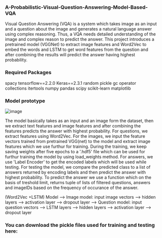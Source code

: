 ### A-Probabilistic-Visual-Question-Answering-Model-Based-VQA
Visual Question Answering (VQA) is a system which takes image as an input and a question about the image and generates a natural language answer using complex reasoning. Thus, a VQA needs detailed understanding of the image and complex reason to predict the answer. This project introduces a pretrained model (VGGNet) to extract image features and Word2Vec to embed the words and LSTM to get word features from the question and after combining the results will predict the answer having highest probability.


### Required Packages

spacy                     tensorflow==2.2.0
Keras==2.3.1              random
pickle                    gc
operator                  collections
itertools                 numpy
pandas                    scipy
scikit-learn              matplotlib

### Model prototype

![image](https://user-images.githubusercontent.com/61022065/114539695-bb4ae180-9c22-11eb-83e8-cc821953d657.png)

The model basically takes as an input and an image form the dataset, then we extract text features and image features and after combining the features predicts the answer with highest probability. For questions, we extract features using Word2Vec. For the images, we input the feature vectors trained from pretrained VGG(net) to the model and extract image features which we use furthur for training. During the training, we keep saving weights after five epochs to a '.hdf5' file which can be used for furthur training the model by using load_weights method. For answers, we use 'Label Encoder' to get the encoded labels which will be used while testing. For testing the model, we compare the predicted class to a list of answers returned by encoding labels and then predict the answer with highest probability. To predict the answer we use a function which on the basis of treshold limit, returns tuple of lists of filtered questions, answers and imageIDs based on the frequency of occurance of the answer.

(Word2Vec +LSTM) Model --> Image model: input image vectors --> hidden layers --> activation layer --> dropout layer
                       --> Question model: input question vectors --> LSTM layers --> hidden layers --> activation layer --> dropout layer
                       
                       
### You can download the pickle files used for training and testing here:








